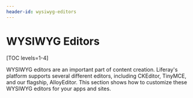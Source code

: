 ```yaml
---
header-id: wysiwyg-editors
---
```


# WYSIWYG Editors

[TOC levels=1-4]

WYSIWYG editors are an important part of content creation. Liferay's platform 
supports several different editors, including CKEditor, TinyMCE, and our 
flagship, AlloyEditor. This section shows how to customize these WYSIWYG editors 
for your apps and sites. 
